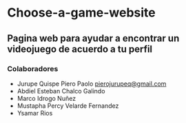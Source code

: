 # Choose-a-game-website
## Pagina web para ayudar a encontrar un videojuego de acuerdo a tu perfil

### Colaboradores
+ Jurupe Quispe Piero Paolo pierojurupeq@gmail.com
+ Abdiel Esteban Chalco Galindo
+ Marco Idrogo Nuñez
+ Mustapha Percy Velarde Fernandez
+ Ysamar Rios


